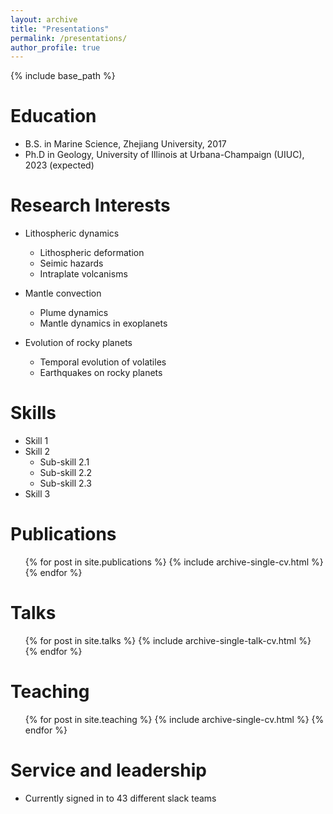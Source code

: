 ```yaml
---
layout: archive
title: "Presentations"
permalink: /presentations/
author_profile: true
---
```


{% include base_path %}

Education
======
* B.S. in Marine Science, Zhejiang University, 2017
* Ph.D in Geology, University of Illinois at Urbana-Champaign (UIUC), 2023 (expected)

Research Interests
======
* Lithospheric dynamics
  * Lithospheric deformation
  * Seimic hazards 
  * Intraplate volcanisms

* Mantle convection
  * Plume dynamics
  * Mantle dynamics in exoplanets

* Evolution of rocky planets
  * Temporal evolution of volatiles
  * Earthquakes on rocky planets
  
Skills
======
* Skill 1
* Skill 2
  * Sub-skill 2.1
  * Sub-skill 2.2
  * Sub-skill 2.3
* Skill 3

Publications
======
  <ul>{% for post in site.publications %}
    {% include archive-single-cv.html %}
  {% endfor %}</ul>
  
Talks
======
  <ul>{% for post in site.talks %}
    {% include archive-single-talk-cv.html %}
  {% endfor %}</ul>
  
Teaching
======
  <ul>{% for post in site.teaching %}
    {% include archive-single-cv.html %}
  {% endfor %}</ul>
  
Service and leadership
======
* Currently signed in to 43 different slack teams
